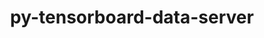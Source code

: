 ---
title: "py-tensorboard-data-server"
layout: cache
categories: [package, develop]
meta: {"versions": ["0.6.1", "0.7.0"], "compilers": ["apple-clang@=14.0.0", "apple-clang@=14.0.3", "gcc@=11.3.0", "gcc@=7.3.1"], "oss": ["amzn2", "ubuntu22.04", "ventura"], "platforms": ["darwin", "linux"], "targets": ["aarch64", "ivybridge", "x86_64_v3", "x86_64_v4"], "stacks": ["ml-darwin-aarch64-mps", "ml-linux-x86_64-cpu", "ml-linux-x86_64-cuda", "ml-linux-x86_64-rocm", "root"], "num_specs": 62, "num_specs_by_stack": {"root": 62, "ml-darwin-aarch64-mps": 12, "ml-linux-x86_64-cpu": 20, "ml-linux-x86_64-cuda": 20, "ml-linux-x86_64-rocm": 20}}
spec_details: [{"hash": "h4p5bgzaqxlazsg5m4wlvmgitrmyjnpl", "compiler": "apple-clang@=14.0.0", "versions": ["0.7.0"], "os": "ventura", "platform": "darwin", "target": "aarch64", "variants": ["build_system=python_pip"], "stacks": ["root", "ml-darwin-aarch64-mps"], "size": "-", "tarball": "https://binaries.spack.io/develop/build_cache/darwin-ventura-aarch64/apple-clang-14.0.0/py-tensorboard-data-server-0.7.0/darwin-ventura-aarch64-apple-clang-14.0.0-py-tensorboard-data-server-0.7.0-h4p5bgzaqxlazsg5m4wlvmgitrmyjnpl.spack"}, {"hash": "izsdjhvgtodrcuvlddwomufjstppchvh", "compiler": "apple-clang@=14.0.0", "versions": ["0.7.0"], "os": "ventura", "platform": "darwin", "target": "aarch64", "variants": ["build_system=python_pip"], "stacks": ["root", "ml-darwin-aarch64-mps"], "size": "-", "tarball": "https://binaries.spack.io/develop/build_cache/darwin-ventura-aarch64/apple-clang-14.0.0/py-tensorboard-data-server-0.7.0/darwin-ventura-aarch64-apple-clang-14.0.0-py-tensorboard-data-server-0.7.0-izsdjhvgtodrcuvlddwomufjstppchvh.spack"}, {"hash": "qqa7gqreal2ky5byz72hdmiht4vmdbbx", "compiler": "apple-clang@=14.0.0", "versions": ["0.7.0"], "os": "ventura", "platform": "darwin", "target": "aarch64", "variants": ["build_system=python_pip"], "stacks": ["root", "ml-darwin-aarch64-mps"], "size": "-", "tarball": "https://binaries.spack.io/develop/build_cache/darwin-ventura-aarch64/apple-clang-14.0.0/py-tensorboard-data-server-0.7.0/darwin-ventura-aarch64-apple-clang-14.0.0-py-tensorboard-data-server-0.7.0-qqa7gqreal2ky5byz72hdmiht4vmdbbx.spack"}, {"hash": "iimsmrt6oiv7cpyvjmrtow5n7kkt5vid", "compiler": "apple-clang@=14.0.0", "versions": ["0.7.0"], "os": "ventura", "platform": "darwin", "target": "aarch64", "variants": ["build_system=python_pip"], "stacks": ["root", "ml-darwin-aarch64-mps"], "size": "-", "tarball": "https://binaries.spack.io/develop/build_cache/darwin-ventura-aarch64/apple-clang-14.0.0/py-tensorboard-data-server-0.7.0/darwin-ventura-aarch64-apple-clang-14.0.0-py-tensorboard-data-server-0.7.0-iimsmrt6oiv7cpyvjmrtow5n7kkt5vid.spack"}, {"hash": "cqffpjvaeu2cyaypyoggnhpdypuetirs", "compiler": "apple-clang@=14.0.0", "versions": ["0.7.0"], "os": "ventura", "platform": "darwin", "target": "aarch64", "variants": ["build_system=python_pip"], "stacks": ["root", "ml-darwin-aarch64-mps"], "size": "-", "tarball": "https://binaries.spack.io/develop/build_cache/darwin-ventura-aarch64/apple-clang-14.0.0/py-tensorboard-data-server-0.7.0/darwin-ventura-aarch64-apple-clang-14.0.0-py-tensorboard-data-server-0.7.0-cqffpjvaeu2cyaypyoggnhpdypuetirs.spack"}, {"hash": "5pk52noa5dd6uvvo4gujcvadftmzmdx5", "compiler": "apple-clang@=14.0.0", "versions": ["0.7.0"], "os": "ventura", "platform": "darwin", "target": "aarch64", "variants": ["build_system=python_pip"], "stacks": ["root", "ml-darwin-aarch64-mps"], "size": "-", "tarball": "https://binaries.spack.io/develop/build_cache/darwin-ventura-aarch64/apple-clang-14.0.0/py-tensorboard-data-server-0.7.0/darwin-ventura-aarch64-apple-clang-14.0.0-py-tensorboard-data-server-0.7.0-5pk52noa5dd6uvvo4gujcvadftmzmdx5.spack"}, {"hash": "6z7njglclayw3rk6ex5va3xlc3uuctxd", "compiler": "apple-clang@=14.0.0", "versions": ["0.7.0"], "os": "ventura", "platform": "darwin", "target": "aarch64", "variants": ["build_system=python_pip"], "stacks": ["root", "ml-darwin-aarch64-mps"], "size": "-", "tarball": "https://binaries.spack.io/develop/build_cache/darwin-ventura-aarch64/apple-clang-14.0.0/py-tensorboard-data-server-0.7.0/darwin-ventura-aarch64-apple-clang-14.0.0-py-tensorboard-data-server-0.7.0-6z7njglclayw3rk6ex5va3xlc3uuctxd.spack"}, {"hash": "dckmlahkrkk43ft4ht7uvyquj7vjdaiy", "compiler": "apple-clang@=14.0.0", "versions": ["0.7.0"], "os": "ventura", "platform": "darwin", "target": "aarch64", "variants": ["build_system=python_pip"], "stacks": ["root", "ml-darwin-aarch64-mps"], "size": "-", "tarball": "https://binaries.spack.io/develop/build_cache/darwin-ventura-aarch64/apple-clang-14.0.0/py-tensorboard-data-server-0.7.0/darwin-ventura-aarch64-apple-clang-14.0.0-py-tensorboard-data-server-0.7.0-dckmlahkrkk43ft4ht7uvyquj7vjdaiy.spack"}, {"hash": "25stmgdzt2r3llosierym7thf7jhoxqp", "compiler": "apple-clang@=14.0.3", "versions": ["0.7.0"], "os": "ventura", "platform": "darwin", "target": "aarch64", "variants": ["build_system=python_pip"], "stacks": ["root", "ml-darwin-aarch64-mps"], "size": "-", "tarball": "https://binaries.spack.io/develop/build_cache/darwin-ventura-aarch64/apple-clang-14.0.3/py-tensorboard-data-server-0.7.0/darwin-ventura-aarch64-apple-clang-14.0.3-py-tensorboard-data-server-0.7.0-25stmgdzt2r3llosierym7thf7jhoxqp.spack"}, {"hash": "q72uddsvkhztdwwpgt6bllk3fdw7ywda", "compiler": "apple-clang@=14.0.3", "versions": ["0.7.0"], "os": "ventura", "platform": "darwin", "target": "aarch64", "variants": ["build_system=python_pip"], "stacks": ["root", "ml-darwin-aarch64-mps"], "size": "-", "tarball": "https://binaries.spack.io/develop/build_cache/darwin-ventura-aarch64/apple-clang-14.0.3/py-tensorboard-data-server-0.7.0/darwin-ventura-aarch64-apple-clang-14.0.3-py-tensorboard-data-server-0.7.0-q72uddsvkhztdwwpgt6bllk3fdw7ywda.spack"}, {"hash": "4c2bz6vqr3siz6twxoxj2nvfelguczoi", "compiler": "apple-clang@=14.0.3", "versions": ["0.7.0"], "os": "ventura", "platform": "darwin", "target": "aarch64", "variants": ["build_system=python_pip"], "stacks": ["root", "ml-darwin-aarch64-mps"], "size": "-", "tarball": "https://binaries.spack.io/develop/build_cache/darwin-ventura-aarch64/apple-clang-14.0.3/py-tensorboard-data-server-0.7.0/darwin-ventura-aarch64-apple-clang-14.0.3-py-tensorboard-data-server-0.7.0-4c2bz6vqr3siz6twxoxj2nvfelguczoi.spack"}, {"hash": "wzkrx4yqxl776dza37hktizdnbylcrz6", "compiler": "apple-clang@=14.0.3", "versions": ["0.7.0"], "os": "ventura", "platform": "darwin", "target": "aarch64", "variants": ["build_system=python_pip"], "stacks": ["root", "ml-darwin-aarch64-mps"], "size": "-", "tarball": "https://binaries.spack.io/develop/build_cache/darwin-ventura-aarch64/apple-clang-14.0.3/py-tensorboard-data-server-0.7.0/darwin-ventura-aarch64-apple-clang-14.0.3-py-tensorboard-data-server-0.7.0-wzkrx4yqxl776dza37hktizdnbylcrz6.spack"}, {"hash": "pqjrwk66s4vxaqfjncxjkvei5gmt3nvp", "compiler": "gcc@=7.3.1", "versions": ["0.6.1"], "os": "amzn2", "platform": "linux", "target": "ivybridge", "variants": ["build_system=python_pip", "patches=4b3bcc2,878bbd6"], "stacks": ["root"], "size": "-", "tarball": "https://binaries.spack.io/develop/build_cache/linux-amzn2-ivybridge/gcc-7.3.1/py-tensorboard-data-server-0.6.1/linux-amzn2-ivybridge-gcc-7.3.1-py-tensorboard-data-server-0.6.1-pqjrwk66s4vxaqfjncxjkvei5gmt3nvp.spack"}, {"hash": "ztltkupmzd7kyb3u6oesxz6aklfjc3ru", "compiler": "gcc@=7.3.1", "versions": ["0.6.1"], "os": "amzn2", "platform": "linux", "target": "ivybridge", "variants": ["build_system=python_pip", "patches=878bbd6"], "stacks": ["root"], "size": "-", "tarball": "https://binaries.spack.io/develop/build_cache/linux-amzn2-ivybridge/gcc-7.3.1/py-tensorboard-data-server-0.6.1/linux-amzn2-ivybridge-gcc-7.3.1-py-tensorboard-data-server-0.6.1-ztltkupmzd7kyb3u6oesxz6aklfjc3ru.spack"}, {"hash": "e25ovrntfpeuwrstozp7543irnqgo6kr", "compiler": "gcc@=7.3.1", "versions": ["0.6.1"], "os": "amzn2", "platform": "linux", "target": "ivybridge", "variants": ["build_system=python_pip", "patches=878bbd6"], "stacks": ["root"], "size": "-", "tarball": "https://binaries.spack.io/develop/build_cache/linux-amzn2-ivybridge/gcc-7.3.1/py-tensorboard-data-server-0.6.1/linux-amzn2-ivybridge-gcc-7.3.1-py-tensorboard-data-server-0.6.1-e25ovrntfpeuwrstozp7543irnqgo6kr.spack"}, {"hash": "tfuqy47ilpdds2ofy243tfuunbydlif7", "compiler": "gcc@=7.3.1", "versions": ["0.6.1"], "os": "amzn2", "platform": "linux", "target": "ivybridge", "variants": ["build_system=python_pip", "patches=878bbd6"], "stacks": ["root"], "size": "-", "tarball": "https://binaries.spack.io/develop/build_cache/linux-amzn2-ivybridge/gcc-7.3.1/py-tensorboard-data-server-0.6.1/linux-amzn2-ivybridge-gcc-7.3.1-py-tensorboard-data-server-0.6.1-tfuqy47ilpdds2ofy243tfuunbydlif7.spack"}, {"hash": "uafcii4it7deqakze36y5dyuge4zu75l", "compiler": "gcc@=7.3.1", "versions": ["0.6.1"], "os": "amzn2", "platform": "linux", "target": "ivybridge", "variants": ["build_system=python_pip", "patches=4b3bcc2,878bbd6"], "stacks": ["root"], "size": "-", "tarball": "https://binaries.spack.io/develop/build_cache/linux-amzn2-ivybridge/gcc-7.3.1/py-tensorboard-data-server-0.6.1/linux-amzn2-ivybridge-gcc-7.3.1-py-tensorboard-data-server-0.6.1-uafcii4it7deqakze36y5dyuge4zu75l.spack"}, {"hash": "ldaevc2caty3e4bzudeowdvx5miwg22b", "compiler": "gcc@=7.3.1", "versions": ["0.6.1"], "os": "amzn2", "platform": "linux", "target": "ivybridge", "variants": ["build_system=python_pip", "patches=878bbd6"], "stacks": ["root"], "size": "-", "tarball": "https://binaries.spack.io/develop/build_cache/linux-amzn2-ivybridge/gcc-7.3.1/py-tensorboard-data-server-0.6.1/linux-amzn2-ivybridge-gcc-7.3.1-py-tensorboard-data-server-0.6.1-ldaevc2caty3e4bzudeowdvx5miwg22b.spack"}, {"hash": "ih4ww5wrenvw57f5krkmynvq5rwgjaxv", "compiler": "gcc@=7.3.1", "versions": ["0.6.1"], "os": "amzn2", "platform": "linux", "target": "ivybridge", "variants": ["build_system=python_pip", "patches=878bbd6"], "stacks": ["root"], "size": "-", "tarball": "https://binaries.spack.io/develop/build_cache/linux-amzn2-ivybridge/gcc-7.3.1/py-tensorboard-data-server-0.6.1/linux-amzn2-ivybridge-gcc-7.3.1-py-tensorboard-data-server-0.6.1-ih4ww5wrenvw57f5krkmynvq5rwgjaxv.spack"}, {"hash": "hqml7rgqxi5wtfflkagmniri6fxctv7v", "compiler": "gcc@=7.3.1", "versions": ["0.6.1"], "os": "amzn2", "platform": "linux", "target": "ivybridge", "variants": ["build_system=python_pip", "patches=4b3bcc2,878bbd6"], "stacks": ["root"], "size": "-", "tarball": "https://binaries.spack.io/develop/build_cache/linux-amzn2-ivybridge/gcc-7.3.1/py-tensorboard-data-server-0.6.1/linux-amzn2-ivybridge-gcc-7.3.1-py-tensorboard-data-server-0.6.1-hqml7rgqxi5wtfflkagmniri6fxctv7v.spack"}, {"hash": "rly6iqzil232zij4hpkifxh4idmb2i5s", "compiler": "gcc@=7.3.1", "versions": ["0.6.1"], "os": "amzn2", "platform": "linux", "target": "ivybridge", "variants": ["build_system=python_pip", "patches=878bbd6"], "stacks": ["root"], "size": "-", "tarball": "https://binaries.spack.io/develop/build_cache/linux-amzn2-ivybridge/gcc-7.3.1/py-tensorboard-data-server-0.6.1/linux-amzn2-ivybridge-gcc-7.3.1-py-tensorboard-data-server-0.6.1-rly6iqzil232zij4hpkifxh4idmb2i5s.spack"}, {"hash": "3fkwilmadv2ijf45faocsigeh6loz2y7", "compiler": "gcc@=7.3.1", "versions": ["0.6.1"], "os": "amzn2", "platform": "linux", "target": "x86_64_v3", "variants": ["build_system=python_pip", "patches=878bbd6"], "stacks": ["root"], "size": "-", "tarball": "https://binaries.spack.io/develop/build_cache/linux-amzn2-x86_64_v3/gcc-7.3.1/py-tensorboard-data-server-0.6.1/linux-amzn2-x86_64_v3-gcc-7.3.1-py-tensorboard-data-server-0.6.1-3fkwilmadv2ijf45faocsigeh6loz2y7.spack"}, {"hash": "r32uy3arca32dt64w6vyenghrh3nadka", "compiler": "gcc@=7.3.1", "versions": ["0.6.1"], "os": "amzn2", "platform": "linux", "target": "x86_64_v3", "variants": ["build_system=python_pip", "patches=878bbd6"], "stacks": ["root"], "size": "-", "tarball": "https://binaries.spack.io/develop/build_cache/linux-amzn2-x86_64_v3/gcc-7.3.1/py-tensorboard-data-server-0.6.1/linux-amzn2-x86_64_v3-gcc-7.3.1-py-tensorboard-data-server-0.6.1-r32uy3arca32dt64w6vyenghrh3nadka.spack"}, {"hash": "7e3bk46kriicmeiqseuivicplobw7afr", "compiler": "gcc@=7.3.1", "versions": ["0.7.0"], "os": "amzn2", "platform": "linux", "target": "x86_64_v3", "variants": ["build_system=python_pip"], "stacks": ["root", "ml-linux-x86_64-cpu", "ml-linux-x86_64-cuda", "ml-linux-x86_64-rocm"], "size": "-", "tarball": "https://binaries.spack.io/develop/build_cache/linux-amzn2-x86_64_v3/gcc-7.3.1/py-tensorboard-data-server-0.7.0/linux-amzn2-x86_64_v3-gcc-7.3.1-py-tensorboard-data-server-0.7.0-7e3bk46kriicmeiqseuivicplobw7afr.spack"}, {"hash": "4biotjk23dggw4n3kgdkmm6ccxokhkbo", "compiler": "gcc@=7.3.1", "versions": ["0.6.1"], "os": "amzn2", "platform": "linux", "target": "x86_64_v3", "variants": ["build_system=python_pip", "patches=878bbd6"], "stacks": ["root"], "size": "-", "tarball": "https://binaries.spack.io/develop/build_cache/linux-amzn2-x86_64_v3/gcc-7.3.1/py-tensorboard-data-server-0.6.1/linux-amzn2-x86_64_v3-gcc-7.3.1-py-tensorboard-data-server-0.6.1-4biotjk23dggw4n3kgdkmm6ccxokhkbo.spack"}, {"hash": "3pe2gpskmo3gtkrwe4cftmo4pgf4konk", "compiler": "gcc@=7.3.1", "versions": ["0.6.1"], "os": "amzn2", "platform": "linux", "target": "x86_64_v3", "variants": ["patches=878bbd6"], "stacks": ["root"], "size": "-", "tarball": "https://binaries.spack.io/develop/build_cache/linux-amzn2-x86_64_v3/gcc-7.3.1/py-tensorboard-data-server-0.6.1/linux-amzn2-x86_64_v3-gcc-7.3.1-py-tensorboard-data-server-0.6.1-3pe2gpskmo3gtkrwe4cftmo4pgf4konk.spack"}, {"hash": "dynvglgnnz34h57t6rnunalitn2hw6eb", "compiler": "gcc@=7.3.1", "versions": ["0.6.1"], "os": "amzn2", "platform": "linux", "target": "x86_64_v3", "variants": ["patches=878bbd6"], "stacks": ["root"], "size": "-", "tarball": "https://binaries.spack.io/develop/build_cache/linux-amzn2-x86_64_v3/gcc-7.3.1/py-tensorboard-data-server-0.6.1/linux-amzn2-x86_64_v3-gcc-7.3.1-py-tensorboard-data-server-0.6.1-dynvglgnnz34h57t6rnunalitn2hw6eb.spack"}, {"hash": "sjzzf2hg7msat2a7t5hajugrxzblx527", "compiler": "gcc@=7.3.1", "versions": ["0.6.1"], "os": "amzn2", "platform": "linux", "target": "x86_64_v3", "variants": ["build_system=python_pip", "patches=878bbd6"], "stacks": ["root"], "size": "-", "tarball": "https://binaries.spack.io/develop/build_cache/linux-amzn2-x86_64_v3/gcc-7.3.1/py-tensorboard-data-server-0.6.1/linux-amzn2-x86_64_v3-gcc-7.3.1-py-tensorboard-data-server-0.6.1-sjzzf2hg7msat2a7t5hajugrxzblx527.spack"}, {"hash": "ovww7juxvlar6kseffxrdrlhalqhqrjc", "compiler": "gcc@=7.3.1", "versions": ["0.6.1"], "os": "amzn2", "platform": "linux", "target": "x86_64_v3", "variants": ["build_system=python_pip", "patches=878bbd6"], "stacks": ["root"], "size": "-", "tarball": "https://binaries.spack.io/develop/build_cache/linux-amzn2-x86_64_v3/gcc-7.3.1/py-tensorboard-data-server-0.6.1/linux-amzn2-x86_64_v3-gcc-7.3.1-py-tensorboard-data-server-0.6.1-ovww7juxvlar6kseffxrdrlhalqhqrjc.spack"}, {"hash": "sa6qwqkbgkpy24e7db2d3un3dfeiuqvq", "compiler": "gcc@=7.3.1", "versions": ["0.6.1"], "os": "amzn2", "platform": "linux", "target": "x86_64_v3", "variants": ["build_system=python_pip", "patches=878bbd6"], "stacks": ["root"], "size": "-", "tarball": "https://binaries.spack.io/develop/build_cache/linux-amzn2-x86_64_v3/gcc-7.3.1/py-tensorboard-data-server-0.6.1/linux-amzn2-x86_64_v3-gcc-7.3.1-py-tensorboard-data-server-0.6.1-sa6qwqkbgkpy24e7db2d3un3dfeiuqvq.spack"}, {"hash": "vy6csmsi54mro7rkrbd37tj4a67uyam3", "compiler": "gcc@=7.3.1", "versions": ["0.6.1"], "os": "amzn2", "platform": "linux", "target": "x86_64_v3", "variants": ["build_system=python_pip", "patches=878bbd6"], "stacks": ["root"], "size": "-", "tarball": "https://binaries.spack.io/develop/build_cache/linux-amzn2-x86_64_v3/gcc-7.3.1/py-tensorboard-data-server-0.6.1/linux-amzn2-x86_64_v3-gcc-7.3.1-py-tensorboard-data-server-0.6.1-vy6csmsi54mro7rkrbd37tj4a67uyam3.spack"}, {"hash": "thd25ymb66msu27ah4mh4ddazaozdcu7", "compiler": "gcc@=7.3.1", "versions": ["0.6.1"], "os": "amzn2", "platform": "linux", "target": "x86_64_v3", "variants": ["build_system=python_pip", "patches=4b3bcc2,878bbd6"], "stacks": ["root", "ml-linux-x86_64-cpu", "ml-linux-x86_64-cuda", "ml-linux-x86_64-rocm"], "size": "-", "tarball": "https://binaries.spack.io/develop/build_cache/linux-amzn2-x86_64_v3/gcc-7.3.1/py-tensorboard-data-server-0.6.1/linux-amzn2-x86_64_v3-gcc-7.3.1-py-tensorboard-data-server-0.6.1-thd25ymb66msu27ah4mh4ddazaozdcu7.spack"}, {"hash": "kvd55oq6dt5kejnk5wbzovq7vcfkijcz", "compiler": "gcc@=7.3.1", "versions": ["0.6.1"], "os": "amzn2", "platform": "linux", "target": "x86_64_v3", "variants": ["patches=878bbd6"], "stacks": ["root"], "size": "-", "tarball": "https://binaries.spack.io/develop/build_cache/linux-amzn2-x86_64_v3/gcc-7.3.1/py-tensorboard-data-server-0.6.1/linux-amzn2-x86_64_v3-gcc-7.3.1-py-tensorboard-data-server-0.6.1-kvd55oq6dt5kejnk5wbzovq7vcfkijcz.spack"}, {"hash": "ozhwpcau7flqiqeql642fs2kvsfu3y3v", "compiler": "gcc@=7.3.1", "versions": ["0.6.1"], "os": "amzn2", "platform": "linux", "target": "x86_64_v3", "variants": ["build_system=python_pip", "patches=878bbd6"], "stacks": ["root"], "size": "-", "tarball": "https://binaries.spack.io/develop/build_cache/linux-amzn2-x86_64_v3/gcc-7.3.1/py-tensorboard-data-server-0.6.1/linux-amzn2-x86_64_v3-gcc-7.3.1-py-tensorboard-data-server-0.6.1-ozhwpcau7flqiqeql642fs2kvsfu3y3v.spack"}, {"hash": "wx4o34ylsjjz33gmcua3jrbgmqfquxd2", "compiler": "gcc@=7.3.1", "versions": ["0.6.1"], "os": "amzn2", "platform": "linux", "target": "x86_64_v3", "variants": ["build_system=python_pip", "patches=4b3bcc2,878bbd6"], "stacks": ["root", "ml-linux-x86_64-cpu", "ml-linux-x86_64-cuda", "ml-linux-x86_64-rocm"], "size": "-", "tarball": "https://binaries.spack.io/develop/build_cache/linux-amzn2-x86_64_v3/gcc-7.3.1/py-tensorboard-data-server-0.6.1/linux-amzn2-x86_64_v3-gcc-7.3.1-py-tensorboard-data-server-0.6.1-wx4o34ylsjjz33gmcua3jrbgmqfquxd2.spack"}, {"hash": "66irvmubs3r47jmwh5w7h6lvdv33tu3n", "compiler": "gcc@=7.3.1", "versions": ["0.6.1"], "os": "amzn2", "platform": "linux", "target": "x86_64_v3", "variants": ["build_system=python_pip", "patches=878bbd6"], "stacks": ["root"], "size": "-", "tarball": "https://binaries.spack.io/develop/build_cache/linux-amzn2-x86_64_v3/gcc-7.3.1/py-tensorboard-data-server-0.6.1/linux-amzn2-x86_64_v3-gcc-7.3.1-py-tensorboard-data-server-0.6.1-66irvmubs3r47jmwh5w7h6lvdv33tu3n.spack"}, {"hash": "yx6eo7kh7xpzf2htgdehr623tq7swqgj", "compiler": "gcc@=7.3.1", "versions": ["0.6.1"], "os": "amzn2", "platform": "linux", "target": "x86_64_v3", "variants": ["build_system=python_pip", "patches=878bbd6"], "stacks": ["root"], "size": "-", "tarball": "https://binaries.spack.io/develop/build_cache/linux-amzn2-x86_64_v3/gcc-7.3.1/py-tensorboard-data-server-0.6.1/linux-amzn2-x86_64_v3-gcc-7.3.1-py-tensorboard-data-server-0.6.1-yx6eo7kh7xpzf2htgdehr623tq7swqgj.spack"}, {"hash": "nu2q3hftpv7r4uispu4dxny6k6ytevvh", "compiler": "gcc@=7.3.1", "versions": ["0.6.1"], "os": "amzn2", "platform": "linux", "target": "x86_64_v3", "variants": ["build_system=python_pip", "patches=878bbd6"], "stacks": ["root"], "size": "-", "tarball": "https://binaries.spack.io/develop/build_cache/linux-amzn2-x86_64_v3/gcc-7.3.1/py-tensorboard-data-server-0.6.1/linux-amzn2-x86_64_v3-gcc-7.3.1-py-tensorboard-data-server-0.6.1-nu2q3hftpv7r4uispu4dxny6k6ytevvh.spack"}, {"hash": "4m3epeuhbi6puyucm4l5g2gw3wfsjqhc", "compiler": "gcc@=7.3.1", "versions": ["0.6.1"], "os": "amzn2", "platform": "linux", "target": "x86_64_v3", "variants": ["build_system=python_pip", "patches=878bbd6"], "stacks": ["root"], "size": "-", "tarball": "https://binaries.spack.io/develop/build_cache/linux-amzn2-x86_64_v3/gcc-7.3.1/py-tensorboard-data-server-0.6.1/linux-amzn2-x86_64_v3-gcc-7.3.1-py-tensorboard-data-server-0.6.1-4m3epeuhbi6puyucm4l5g2gw3wfsjqhc.spack"}, {"hash": "5pwd5yww6oi446va5k67rqire55ub27t", "compiler": "gcc@=7.3.1", "versions": ["0.6.1"], "os": "amzn2", "platform": "linux", "target": "x86_64_v3", "variants": ["build_system=python_pip", "patches=878bbd6"], "stacks": ["root"], "size": "-", "tarball": "https://binaries.spack.io/develop/build_cache/linux-amzn2-x86_64_v3/gcc-7.3.1/py-tensorboard-data-server-0.6.1/linux-amzn2-x86_64_v3-gcc-7.3.1-py-tensorboard-data-server-0.6.1-5pwd5yww6oi446va5k67rqire55ub27t.spack"}, {"hash": "hzvpf46odtuaoebvum535usvgrukc4vb", "compiler": "gcc@=7.3.1", "versions": ["0.6.1"], "os": "amzn2", "platform": "linux", "target": "x86_64_v3", "variants": ["build_system=python_pip", "patches=878bbd6"], "stacks": ["root"], "size": "-", "tarball": "https://binaries.spack.io/develop/build_cache/linux-amzn2-x86_64_v3/gcc-7.3.1/py-tensorboard-data-server-0.6.1/linux-amzn2-x86_64_v3-gcc-7.3.1-py-tensorboard-data-server-0.6.1-hzvpf46odtuaoebvum535usvgrukc4vb.spack"}, {"hash": "c32lzm5vxzsn5jso2eree5tee7nkn2mu", "compiler": "gcc@=7.3.1", "versions": ["0.6.1"], "os": "amzn2", "platform": "linux", "target": "x86_64_v3", "variants": ["patches=878bbd6"], "stacks": ["root"], "size": "-", "tarball": "https://binaries.spack.io/develop/build_cache/linux-amzn2-x86_64_v3/gcc-7.3.1/py-tensorboard-data-server-0.6.1/linux-amzn2-x86_64_v3-gcc-7.3.1-py-tensorboard-data-server-0.6.1-c32lzm5vxzsn5jso2eree5tee7nkn2mu.spack"}, {"hash": "ylqdjn6pf3xkgnkkrufgnzvd5xqpnfvs", "compiler": "gcc@=7.3.1", "versions": ["0.7.0"], "os": "amzn2", "platform": "linux", "target": "x86_64_v3", "variants": ["build_system=python_pip"], "stacks": ["root", "ml-linux-x86_64-cpu", "ml-linux-x86_64-cuda", "ml-linux-x86_64-rocm"], "size": "-", "tarball": "https://binaries.spack.io/develop/build_cache/linux-amzn2-x86_64_v3/gcc-7.3.1/py-tensorboard-data-server-0.7.0/linux-amzn2-x86_64_v3-gcc-7.3.1-py-tensorboard-data-server-0.7.0-ylqdjn6pf3xkgnkkrufgnzvd5xqpnfvs.spack"}, {"hash": "xfn33tli7fjfkfbrfa6oyb2io6wsjql5", "compiler": "gcc@=7.3.1", "versions": ["0.6.1"], "os": "amzn2", "platform": "linux", "target": "x86_64_v4", "variants": ["patches=878bbd6"], "stacks": ["root"], "size": "-", "tarball": "https://binaries.spack.io/develop/build_cache/linux-amzn2-x86_64_v4/gcc-7.3.1/py-tensorboard-data-server-0.6.1/linux-amzn2-x86_64_v4-gcc-7.3.1-py-tensorboard-data-server-0.6.1-xfn33tli7fjfkfbrfa6oyb2io6wsjql5.spack"}, {"hash": "af4myzotng63vxnfwpfphnmm54eryi32", "compiler": "gcc@=7.3.1", "versions": ["0.6.1"], "os": "amzn2", "platform": "linux", "target": "x86_64_v4", "variants": ["patches=878bbd6"], "stacks": ["root"], "size": "-", "tarball": "https://binaries.spack.io/develop/build_cache/linux-amzn2-x86_64_v4/gcc-7.3.1/py-tensorboard-data-server-0.6.1/linux-amzn2-x86_64_v4-gcc-7.3.1-py-tensorboard-data-server-0.6.1-af4myzotng63vxnfwpfphnmm54eryi32.spack"}, {"hash": "ftwqzaktw2hmbye73ythd6v4q3mgmbkv", "compiler": "gcc@=7.3.1", "versions": ["0.6.1"], "os": "amzn2", "platform": "linux", "target": "x86_64_v4", "variants": ["patches=878bbd6"], "stacks": ["root"], "size": "-", "tarball": "https://binaries.spack.io/develop/build_cache/linux-amzn2-x86_64_v4/gcc-7.3.1/py-tensorboard-data-server-0.6.1/linux-amzn2-x86_64_v4-gcc-7.3.1-py-tensorboard-data-server-0.6.1-ftwqzaktw2hmbye73ythd6v4q3mgmbkv.spack"}, {"hash": "tdp7m6cp3o7xv72dne5zjj645jm5vuju", "compiler": "gcc@=11.3.0", "versions": ["0.7.0"], "os": "ubuntu22.04", "platform": "linux", "target": "x86_64_v3", "variants": ["build_system=python_pip"], "stacks": ["root", "ml-linux-x86_64-cpu", "ml-linux-x86_64-cuda", "ml-linux-x86_64-rocm"], "size": "-", "tarball": "https://binaries.spack.io/develop/build_cache/linux-ubuntu22.04-x86_64_v3/gcc-11.3.0/py-tensorboard-data-server-0.7.0/linux-ubuntu22.04-x86_64_v3-gcc-11.3.0-py-tensorboard-data-server-0.7.0-tdp7m6cp3o7xv72dne5zjj645jm5vuju.spack"}, {"hash": "qomdqtys5ubzrsif4lndhedayddcz5ga", "compiler": "gcc@=11.3.0", "versions": ["0.7.0"], "os": "ubuntu22.04", "platform": "linux", "target": "x86_64_v3", "variants": ["build_system=python_pip"], "stacks": ["root", "ml-linux-x86_64-cpu", "ml-linux-x86_64-cuda", "ml-linux-x86_64-rocm"], "size": "-", "tarball": "https://binaries.spack.io/develop/build_cache/linux-ubuntu22.04-x86_64_v3/gcc-11.3.0/py-tensorboard-data-server-0.7.0/linux-ubuntu22.04-x86_64_v3-gcc-11.3.0-py-tensorboard-data-server-0.7.0-qomdqtys5ubzrsif4lndhedayddcz5ga.spack"}, {"hash": "4fdafn3j7oupibzbj26fgkcuof2syvih", "compiler": "gcc@=11.3.0", "versions": ["0.7.0"], "os": "ubuntu22.04", "platform": "linux", "target": "x86_64_v3", "variants": ["build_system=python_pip"], "stacks": ["root", "ml-linux-x86_64-cpu", "ml-linux-x86_64-cuda", "ml-linux-x86_64-rocm"], "size": "-", "tarball": "https://binaries.spack.io/develop/build_cache/linux-ubuntu22.04-x86_64_v3/gcc-11.3.0/py-tensorboard-data-server-0.7.0/linux-ubuntu22.04-x86_64_v3-gcc-11.3.0-py-tensorboard-data-server-0.7.0-4fdafn3j7oupibzbj26fgkcuof2syvih.spack"}, {"hash": "yans3k3jltrhzinu45uxzpvtvogtbyht", "compiler": "gcc@=11.3.0", "versions": ["0.7.0"], "os": "ubuntu22.04", "platform": "linux", "target": "x86_64_v3", "variants": ["build_system=python_pip"], "stacks": ["root", "ml-linux-x86_64-cpu", "ml-linux-x86_64-cuda", "ml-linux-x86_64-rocm"], "size": "-", "tarball": "https://binaries.spack.io/develop/build_cache/linux-ubuntu22.04-x86_64_v3/gcc-11.3.0/py-tensorboard-data-server-0.7.0/linux-ubuntu22.04-x86_64_v3-gcc-11.3.0-py-tensorboard-data-server-0.7.0-yans3k3jltrhzinu45uxzpvtvogtbyht.spack"}, {"hash": "fqh62kqccxupnapq4ogz7dlzikxtjzw4", "compiler": "gcc@=11.3.0", "versions": ["0.7.0"], "os": "ubuntu22.04", "platform": "linux", "target": "x86_64_v3", "variants": ["build_system=python_pip"], "stacks": ["root", "ml-linux-x86_64-cpu", "ml-linux-x86_64-cuda", "ml-linux-x86_64-rocm"], "size": "-", "tarball": "https://binaries.spack.io/develop/build_cache/linux-ubuntu22.04-x86_64_v3/gcc-11.3.0/py-tensorboard-data-server-0.7.0/linux-ubuntu22.04-x86_64_v3-gcc-11.3.0-py-tensorboard-data-server-0.7.0-fqh62kqccxupnapq4ogz7dlzikxtjzw4.spack"}, {"hash": "k34nbi3u7cfx7aygzuo4mjiokj3cwdjk", "compiler": "gcc@=11.3.0", "versions": ["0.6.1"], "os": "ubuntu22.04", "platform": "linux", "target": "x86_64_v3", "variants": ["build_system=python_pip", "patches=4b3bcc2,878bbd6"], "stacks": ["root", "ml-linux-x86_64-cpu", "ml-linux-x86_64-cuda", "ml-linux-x86_64-rocm"], "size": "-", "tarball": "https://binaries.spack.io/develop/build_cache/linux-ubuntu22.04-x86_64_v3/gcc-11.3.0/py-tensorboard-data-server-0.6.1/linux-ubuntu22.04-x86_64_v3-gcc-11.3.0-py-tensorboard-data-server-0.6.1-k34nbi3u7cfx7aygzuo4mjiokj3cwdjk.spack"}, {"hash": "dtf6uryw5qavifdib4izyb4v2igbormn", "compiler": "gcc@=11.3.0", "versions": ["0.6.1"], "os": "ubuntu22.04", "platform": "linux", "target": "x86_64_v3", "variants": ["build_system=python_pip", "patches=4b3bcc2,878bbd6"], "stacks": ["root", "ml-linux-x86_64-cpu", "ml-linux-x86_64-cuda", "ml-linux-x86_64-rocm"], "size": "-", "tarball": "https://binaries.spack.io/develop/build_cache/linux-ubuntu22.04-x86_64_v3/gcc-11.3.0/py-tensorboard-data-server-0.6.1/linux-ubuntu22.04-x86_64_v3-gcc-11.3.0-py-tensorboard-data-server-0.6.1-dtf6uryw5qavifdib4izyb4v2igbormn.spack"}, {"hash": "floo3k7te2vxapxadzvxbbijwq2m5urn", "compiler": "gcc@=11.3.0", "versions": ["0.6.1"], "os": "ubuntu22.04", "platform": "linux", "target": "x86_64_v3", "variants": ["build_system=python_pip", "patches=4b3bcc2,878bbd6"], "stacks": ["root", "ml-linux-x86_64-cpu", "ml-linux-x86_64-cuda", "ml-linux-x86_64-rocm"], "size": "-", "tarball": "https://binaries.spack.io/develop/build_cache/linux-ubuntu22.04-x86_64_v3/gcc-11.3.0/py-tensorboard-data-server-0.6.1/linux-ubuntu22.04-x86_64_v3-gcc-11.3.0-py-tensorboard-data-server-0.6.1-floo3k7te2vxapxadzvxbbijwq2m5urn.spack"}, {"hash": "cjonxodk2j6y7ryndapsnoaweiv7mebq", "compiler": "gcc@=11.3.0", "versions": ["0.6.1"], "os": "ubuntu22.04", "platform": "linux", "target": "x86_64_v3", "variants": ["build_system=python_pip", "patches=4b3bcc2,878bbd6"], "stacks": ["root", "ml-linux-x86_64-cpu", "ml-linux-x86_64-cuda", "ml-linux-x86_64-rocm"], "size": "-", "tarball": "https://binaries.spack.io/develop/build_cache/linux-ubuntu22.04-x86_64_v3/gcc-11.3.0/py-tensorboard-data-server-0.6.1/linux-ubuntu22.04-x86_64_v3-gcc-11.3.0-py-tensorboard-data-server-0.6.1-cjonxodk2j6y7ryndapsnoaweiv7mebq.spack"}, {"hash": "vf6mhnlme7ktldbt7vk4bpcuty36j7rd", "compiler": "gcc@=11.3.0", "versions": ["0.6.1"], "os": "ubuntu22.04", "platform": "linux", "target": "x86_64_v3", "variants": ["build_system=python_pip", "patches=4b3bcc2,878bbd6"], "stacks": ["root", "ml-linux-x86_64-cpu", "ml-linux-x86_64-cuda", "ml-linux-x86_64-rocm"], "size": "-", "tarball": "https://binaries.spack.io/develop/build_cache/linux-ubuntu22.04-x86_64_v3/gcc-11.3.0/py-tensorboard-data-server-0.6.1/linux-ubuntu22.04-x86_64_v3-gcc-11.3.0-py-tensorboard-data-server-0.6.1-vf6mhnlme7ktldbt7vk4bpcuty36j7rd.spack"}, {"hash": "4sh3ynsudazfgdad23dlzfcygv56rpjo", "compiler": "gcc@=11.3.0", "versions": ["0.6.1"], "os": "ubuntu22.04", "platform": "linux", "target": "x86_64_v3", "variants": ["build_system=python_pip", "patches=4b3bcc2,878bbd6"], "stacks": ["root", "ml-linux-x86_64-cpu", "ml-linux-x86_64-cuda", "ml-linux-x86_64-rocm"], "size": "-", "tarball": "https://binaries.spack.io/develop/build_cache/linux-ubuntu22.04-x86_64_v3/gcc-11.3.0/py-tensorboard-data-server-0.6.1/linux-ubuntu22.04-x86_64_v3-gcc-11.3.0-py-tensorboard-data-server-0.6.1-4sh3ynsudazfgdad23dlzfcygv56rpjo.spack"}, {"hash": "lzk57apkflrnizvotw4r7tr6hvbziuut", "compiler": "gcc@=11.3.0", "versions": ["0.6.1"], "os": "ubuntu22.04", "platform": "linux", "target": "x86_64_v3", "variants": ["build_system=python_pip", "patches=4b3bcc2,878bbd6"], "stacks": ["root", "ml-linux-x86_64-cpu", "ml-linux-x86_64-cuda", "ml-linux-x86_64-rocm"], "size": "-", "tarball": "https://binaries.spack.io/develop/build_cache/linux-ubuntu22.04-x86_64_v3/gcc-11.3.0/py-tensorboard-data-server-0.6.1/linux-ubuntu22.04-x86_64_v3-gcc-11.3.0-py-tensorboard-data-server-0.6.1-lzk57apkflrnizvotw4r7tr6hvbziuut.spack"}, {"hash": "nqy5vyjfkh3lrnzspvcw77rxivkhxyop", "compiler": "gcc@=11.3.0", "versions": ["0.7.0"], "os": "ubuntu22.04", "platform": "linux", "target": "x86_64_v3", "variants": ["build_system=python_pip"], "stacks": ["root", "ml-linux-x86_64-cpu", "ml-linux-x86_64-cuda", "ml-linux-x86_64-rocm"], "size": "-", "tarball": "https://binaries.spack.io/develop/build_cache/linux-ubuntu22.04-x86_64_v3/gcc-11.3.0/py-tensorboard-data-server-0.7.0/linux-ubuntu22.04-x86_64_v3-gcc-11.3.0-py-tensorboard-data-server-0.7.0-nqy5vyjfkh3lrnzspvcw77rxivkhxyop.spack"}, {"hash": "hoqhwaxtjznkcf56ts7k2fixdapwpb33", "compiler": "gcc@=11.3.0", "versions": ["0.7.0"], "os": "ubuntu22.04", "platform": "linux", "target": "x86_64_v3", "variants": ["build_system=python_pip"], "stacks": ["root", "ml-linux-x86_64-cpu", "ml-linux-x86_64-cuda", "ml-linux-x86_64-rocm"], "size": "-", "tarball": "https://binaries.spack.io/develop/build_cache/linux-ubuntu22.04-x86_64_v3/gcc-11.3.0/py-tensorboard-data-server-0.7.0/linux-ubuntu22.04-x86_64_v3-gcc-11.3.0-py-tensorboard-data-server-0.7.0-hoqhwaxtjznkcf56ts7k2fixdapwpb33.spack"}, {"hash": "43hbf7fpqwebnonobtuincrojrmx76xg", "compiler": "gcc@=11.3.0", "versions": ["0.7.0"], "os": "ubuntu22.04", "platform": "linux", "target": "x86_64_v3", "variants": ["build_system=python_pip"], "stacks": ["root", "ml-linux-x86_64-cpu", "ml-linux-x86_64-cuda", "ml-linux-x86_64-rocm"], "size": "-", "tarball": "https://binaries.spack.io/develop/build_cache/linux-ubuntu22.04-x86_64_v3/gcc-11.3.0/py-tensorboard-data-server-0.7.0/linux-ubuntu22.04-x86_64_v3-gcc-11.3.0-py-tensorboard-data-server-0.7.0-43hbf7fpqwebnonobtuincrojrmx76xg.spack"}, {"hash": "k3pnqvphectayhkvwlye2fqvu6zy3aqn", "compiler": "gcc@=11.3.0", "versions": ["0.7.0"], "os": "ubuntu22.04", "platform": "linux", "target": "x86_64_v3", "variants": ["build_system=python_pip"], "stacks": ["root", "ml-linux-x86_64-cpu", "ml-linux-x86_64-cuda", "ml-linux-x86_64-rocm"], "size": "-", "tarball": "https://binaries.spack.io/develop/build_cache/linux-ubuntu22.04-x86_64_v3/gcc-11.3.0/py-tensorboard-data-server-0.7.0/linux-ubuntu22.04-x86_64_v3-gcc-11.3.0-py-tensorboard-data-server-0.7.0-k3pnqvphectayhkvwlye2fqvu6zy3aqn.spack"}]
---